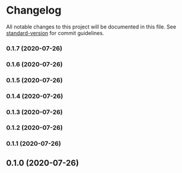 # Changelog

All notable changes to this project will be documented in this file. See [standard-version](https://github.com/conventional-changelog/standard-version) for commit guidelines.

### 0.1.7 (2020-07-26)

### 0.1.6 (2020-07-26)

### 0.1.5 (2020-07-26)

### 0.1.4 (2020-07-26)

### 0.1.3 (2020-07-26)

### 0.1.2 (2020-07-26)

### 0.1.1 (2020-07-26)

## 0.1.0 (2020-07-26)
